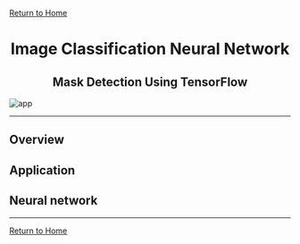 [Return to Home](https://04mscott.github.io/)

<center><h1>Image Classification Neural Network</h1></center>
<center><h2>Mask Detection Using TensorFlow</h2></center>

![app](https://github.com/04mscott/Mask-Detection/blob/main/assets/imgs/incorrect_mask.png)

---

## Overview

## Application

## Neural network

---
[Return to Home](https://04mscott.github.io/)
